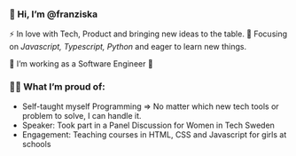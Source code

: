 ### 👋 Hi, I’m @franziska
⚡ In love with Tech, Product and bringing new ideas to the table.
👀 Focusing on *Javascript, Typescript, Python* and eager to learn new things.

🌱 I’m working as a Software Engineer 🎉

### 👩‍💻 What I’m proud of: 
- Self-taught myself Programming => No matter which new tech tools or problem to solve, I can handle it.
- Speaker: Took part in a Panel Discussion for Women in Tech Sweden
- Engagement: Teaching courses in HTML, CSS and Javascript for girls at schools

<!---
franziskapendzialek/franziskapendzialek is a ✨ special ✨ repository because its `README.md` (this file) appears on your GitHub profile.
You can click the Preview link to take a look at your changes.
--->
